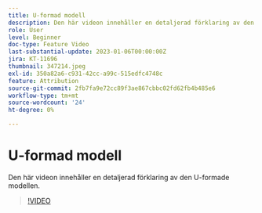 ```yaml
---
title: U-formad modell
description: Den här videon innehåller en detaljerad förklaring av den U-formade modellen.
role: User
level: Beginner
doc-type: Feature Video
last-substantial-update: 2023-01-06T00:00:00Z
jira: KT-11696
thumbnail: 347214.jpeg
exl-id: 350a82a6-c931-42cc-a99c-515edfc4748c
feature: Attribution
source-git-commit: 2fb7fa9e72cc89f3ae867cbbc02fd62fb4b485e6
workflow-type: tm+mt
source-wordcount: '24'
ht-degree: 0%

---
```


# U-formad modell

Den här videon innehåller en detaljerad förklaring av den U-formade modellen.

>[!VIDEO](https://video.tv.adobe.com/v/347214/?quality=12&learn=on)
